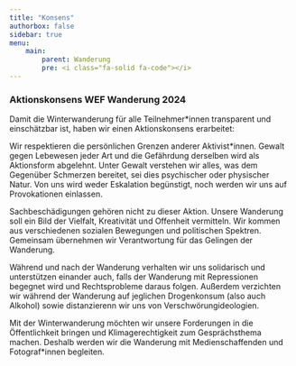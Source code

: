 ```yaml
---
title: "Konsens"
authorbox: false
sidebar: true
menu: 
    main:
        parent: Wanderung
        pre: <i class="fa-solid fa-code"></i>
---
```


### Aktionskonsens WEF Wanderung 2024

Damit die Winterwanderung für alle Teilnehmer*innen transparent und einschätzbar ist, haben wir einen Aktionskonsens erarbeitet:

Wir respektieren die persönlichen Grenzen anderer Aktivist*innen.
Gewalt gegen Lebewesen jeder Art und die Gefährdung derselben wird als Aktionsform abgelehnt. Unter Gewalt verstehen wir alles, was dem Gegenüber Schmerzen bereitet, sei dies psychischer oder physischer Natur. Von uns wird weder Eskalation begünstigt, noch werden wir uns auf Provokationen einlassen.

Sachbeschädigungen gehören nicht zu dieser Aktion.
Unsere Wanderung soll ein Bild der Vielfalt, Kreativität und Offenheit vermitteln. Wir kommen aus verschiedenen sozialen Bewegungen und politischen Spektren.
Gemeinsam übernehmen wir Verantwortung für das Gelingen der Wanderung.

Während und nach der Wanderung verhalten wir uns solidarisch und unterstützen einander auch, falls der Wanderung mit Repressionen begegnet wird und Rechtsprobleme daraus folgen.
Außerdem verzichten wir während der Wanderung auf jeglichen Drogenkonsum (also auch Alkohol) sowie distanzierenn wir uns von Verschwörungideologien.

Mit der Winterwanderung möchten wir unsere Forderungen in die Öffentlichkeit bringen und Klimagerechtigkeit zum Gesprächsthema machen. Deshalb werden wir die Wanderung mit Medienschaffenden und Fotograf*innen begleiten.
